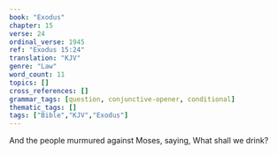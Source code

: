 ```yaml
---
book: "Exodus"
chapter: 15
verse: 24
ordinal_verse: 1945
ref: "Exodus 15:24"
translation: "KJV"
genre: "Law"
word_count: 11
topics: []
cross_references: []
grammar_tags: [question, conjunctive-opener, conditional]
thematic_tags: []
tags: ["Bible","KJV","Exodus"]
---
```

And the people murmured against Moses, saying, What shall we drink?
